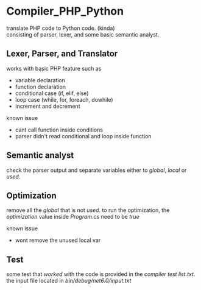 # Compiler_PHP_Python
translate PHP code to Python code. (kinda)  
consisting of parser, lexer, and some basic semantic analyst.

## Lexer, Parser, and Translator
works with basic PHP feature such as  

+ variable declaration
+ function declaration
+ conditional case (if, elif, else)
+ loop case (while, for, foreach, dowhile)
+ increment and decrement

known issue

+ cant call function inside conditions
+ parser didn't read conditional and loop inside function

## Semantic analyst
check the parser output and separate variables either to *global*, *local* or *used*.

## Optimization
remove all the *global* that is not *used*.
to run the optimization, the *optimization* value inside *Program.cs* need to be *true*

known issue

+ wont remove the unused local var


## Test
some test that *worked* with the code is provided in the *compiler test list.txt*.  
the input file located in *bin/debug/net6.0/input.txt*

